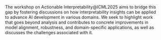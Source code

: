 The workshop on Actionable Interpretability@ICML2025 aims to bridge this gap by fostering discussions on how interpretability insights
can be applied to advance AI development in various domains. We seek to highlight work that
goes beyond analysis and contributes to concrete improvements in model alignment, robustness,
and domain-specific applications, as well as discusses the challenges associated with it.

